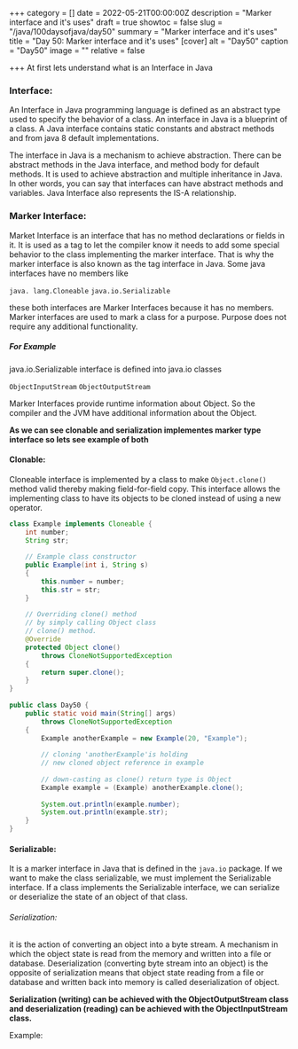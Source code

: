+++
category = []
date = 2022-05-21T00:00:00Z
description = "Marker interface and it's uses"
draft = true
showtoc = false
slug = "/java/100daysofjava/day50"
summary = "Marker interface and it's uses"
title = "Day 50: Marker interface and it's uses"
[cover]
alt = "Day50"
caption = "Day50"
image = ""
relative = false

+++
At first lets understand what is an Interface in Java

### Interface:

An Interface in Java programming language is defined as an abstract type used to specify the behavior of a class. An interface in Java is a blueprint of a class. A Java interface contains static constants and abstract methods and from java 8 default implementations.

The interface in Java is a mechanism to achieve abstraction. There can be abstract methods in the Java interface, and method body for default methods. It is used to achieve abstraction and multiple inheritance in Java. In other words, you can say that interfaces can have abstract methods and variables. Java Interface also represents the IS-A relationship.

### Marker Interface:

Market Interface is an interface that has no method declarations or fields in it. It is used as a tag to let the compiler know it needs to add some special behavior to the class implementing the marker interface. That is why the marker interface is also known as the tag interface in Java. Some java interfaces have no members like

`java. lang.Cloneable`
`java.io.Serializable`

these both interfaces are Marker Interfaces because it has no members. Marker interfaces are used to mark a class for a purpose. Purpose does not require any additional functionality.

##### For Example

java.io.Serializable interface is defined into java.io classes

`ObjectInputStream`
`ObjectOutputStream`

Marker Interfaces provide runtime information about Object. So the compiler and the JVM have additional information about the Object.

**As we can see clonable and serialization implementes marker type interface so lets see example of both**

#### Clonable:

Cloneable interface is implemented by a class to make `Object.clone()` method valid thereby making field-for-field copy. This interface allows the implementing class to have its objects to be cloned instead of using a new operator.

```java
class Example implements Cloneable {
    int number;
    String str;
  
    // Example class constructor
    public Example(int i, String s)
    {
        this.number = number;
        this.str = str;
    }
  
    // Overriding clone() method
    // by simply calling Object class
    // clone() method.
    @Override
    protected Object clone()
        throws CloneNotSupportedException
    {
        return super.clone();
    }
}
  
public class Day50 {
    public static void main(String[] args)
        throws CloneNotSupportedException
    {
        Example anotherExample = new Example(20, "Example");
  
        // cloning 'anotherExample'is holding
        // new cloned object reference in example
  
        // down-casting as clone() return type is Object
        Example example = (Example) anotherExample.clone();
  
        System.out.println(example.number);
        System.out.println(example.str);
    }
}
```


#### Serializable:

It is a marker interface in Java that is defined in the `java.io` package. If we want to make the class serializable, we must implement the Serializable interface. If a class implements the Serializable interface, we can serialize or deserialize the state of an object of that class.

###### Serialization:
it is the action of converting an object into a byte stream. A mechanism in which the object state is read from the memory and written into a file or database. Deserialization (converting byte stream into an object) is the opposite of serialization means that object state reading from a file or database and written back into memory is called deserialization of object.

**Serialization (writing) can be achieved with the ObjectOutputStream class and deserialization (reading) can be achieved with the ObjectInputStream class.**

Example:

 

